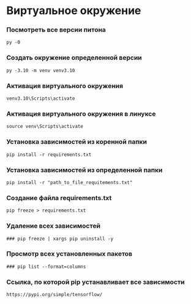 # Виртуальное окружение

### Посмотреть все версии питона
```
py -0
```

### Создать окружение определенной версии 
```
py -3.10 -m venv venv3.10
```

### Активация виртуального окружения 
```
venv3.10\Scripts\activate
```

### Активация виртуального окружения в линуксе
```
source venv\Scripts\activate
```

### Установка зависимостей из коренной папки
```
pip install -r requirements.txt
```

### Установка зависимостей из определенной папки
```
pip install -r "path_to_file_requitements.txt"
```

### Создание файла requirements.txt
```
pip freeze > requirements.txt
```

### Удаление всех зависимостей
```
### pip freeze | xargs pip uninstall -y
```

### Просмотр всех установленных пакетов
```
### pip list --format=columns
```

### Ссылка, по которой pip устанавливает все зависимости
```
https://pypi.org/simple/tensorflow/
```